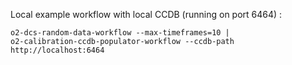 Local example workflow with local CCDB (running on port 6464) :

```shell
o2-dcs-random-data-workflow --max-timeframes=10 | 
o2-calibration-ccdb-populator-workflow --ccdb-path http://localhost:6464
```
